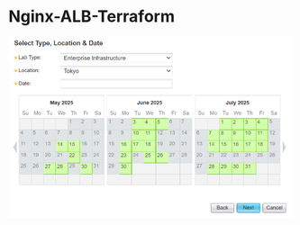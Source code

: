 # Nginx-ALB-Terraform

![image alt](https://github.com/minlawi/Nginx-ALB-Terraform/blob/6c67b87e464f1fed485943f3a1e81b6d06a3d79e/Screenshot%202025-02-19%20143423.png)
